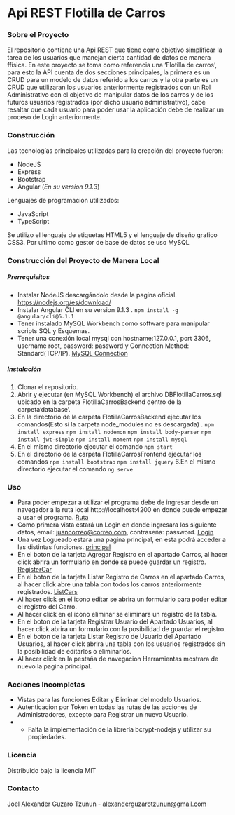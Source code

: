 # Api REST Flotilla de Carros

### Sobre el Proyecto
El repositorio contiene una Api REST que tiene como objetivo simplificar la tarea de los usuarios que manejan cierta cantidad de datos de manera ffísica. En este proyecto se toma como referencia una ‘Flotilla de carros’, para esto la API cuenta de dos secciones principales, la primera es un CRUD para un modelo de datos referido a los carros y la otra parte es un CRUD que utilizaran los usuarios anteriormente registrados con un Rol Administrativo con el objetivo de manipular datos de los carros y de los futuros usuarios registrados (por dicho usuario administrativo), cabe resaltar que cada usuario para poder usar la aplicación debe de realizar un proceso de Login anteriormente.

### Construcción
Las tecnologías principales utilizadas para la creación del proyecto fueron:
- NodeJS
- Express
- Bootstrap
- Angular (*En su version 9.1.3*)

Lenguajes de programacion utilizados:
- JavaScript
- TypeScript

Se utilizo el lenguaje de etiquetas HTML5 y el lenguaje de diseño grafico CSS3. Por ultimo como gestor de base de datos se uso MySQL

### Construcción del Proyecto de Manera Local
##### Prerrequisitos
- Instalar NodeJS descargándolo desde la pagina oficial. https://nodejs.org/es/download/
- Instalar Angular CLI en su version 9.1.3 .
`npm install -g @angular/cli@6.1.1`
- Tener instalado MySQL Workbench como software para manipular scripts SQL y Esquemas.
- Tener una conexión local mysql con hostname:127.0.0.1, port 3306, username root, password: password y Connection Method: Standard(TCP/IP).
[MySQL Connection](https://ibb.co/L8QHTn7 "MySQL Connection")

##### Instalación
1. Clonar el repositorio. 
2. Abrir y ejecutar (en MySQL Workbench) el archivo DBFlotillaCarros.sql ubicado en la carpeta FlotillaCarrosBackend dentro de la carpeta‘database’.
3. En la directorio de la carpeta FlotillaCarrosBackend ejecutar los comandos(Esto si la carpeta node_modules no es descargada) .
`npm install express`
`npm install nodemon`
`npm install body-parser`
`npm install jwt-simple`
`npm install moment`
`npm install mysql`
4. En el mismo directorio ejecutar el comando 
`npm start`
5. En el directorio de la carpeta FlotillaCarrosFrontend ejecutar los comandos 
`npm install bootstrap`
`npm install jquery`
6.En el mismo directorio ejecutar el comando
`ng serve`

### Uso

- Para poder empezar a utilizar el programa debe de ingresar desde un navegador a la ruta local
http://localhost:4200 en donde puede empezar a usar el programa.
[Ruta](https://ibb.co/P9DK6Kn "Ruta")
- Como primera vista estará un Login en donde ingresara los siguiente datos, email: juancorreo@correo.com, contraseña: password.
[Login](https://ibb.co/86wpGnS "Login")
- Una vez Logueado estara una pagina principal, en esta podrá acceder a las distintas funciones.
[principal](https://ibb.co/h926VWw "principal")
- En el boton de la tarjeta Agregar Registro en el apartado Carros, al hacer click abrira un formulario en donde se puede guardar un registro.
[RegisterCar](https://ibb.co/Jyzvj87 "RegisterCar")
- En el boton de la tarjeta Listar Registro de Carros en el apartado Carros, al hacer click abre una tabla con todos los carros anteriormente registrados.
[ListCars](https://ibb.co/g7kg6jF "ListCars")
- Al hacer click en el icono editar se abrira un formulario para poder editar el registro del Carro.
- Al hacer click en el icono eliminar se eliminara un registro de la tabla.
- En el boton de la tarjeta Registrar Usuario del Apartado Usuarios, al hacer click abrira un formulario con la posibilidad de guardar el registro.
- En el boton de la tarjeta Listar Registro de Usuario del Apartado Usuarios, al hacer click abrira una tabla con los usuarios registrados sin la posibilidad de editarlos o eliminarlos.
- Al hacer click en la pestaña de navegacion Herramientas mostrara de nuevo la pagina principal.

### Acciones Incompletas
- Vistas para las funciones Editar y Eliminar del modelo Usuarios.
- Autenticacion por Token en todas las rutas de las acciones de Administradores, excepto para Registrar un nuevo Usuario.
- -	Falta la implementación de la librería bcrypt-nodejs y utilizar su propiedades.

### Licencia
Distribuido bajo la licencia MIT

### Contacto
Joel Alexander Guzaro Tzunun - alexanderguzarotzunun@gmail.com

